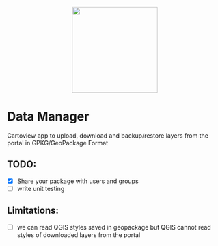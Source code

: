 <p align="center">
  <img src="http://www.geopackage.org/img/geopkg.png" width="200"/>
</p>

# Data Manager
Cartoview app to upload, download and backup/restore layers from the portal in GPKG/GeoPackage Format

## TODO:
- [X] Share your package with users and groups
- [ ] write unit testing

## Limitations:
- [ ] we can read QGIS styles saved in geopackage but QGIS cannot read styles of downloaded layers from the portal 